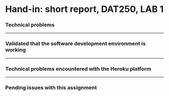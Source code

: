 <h1> Hand-in: short report, DAT250, LAB 1 </h1>




<h3> Technical problems </h3>

---

<h3> Validated that the software development environment is working </h3>

---

<h3> Technical problems encountered with the Heroku platform </h3>

---

<h3>  Pending issues with this assignment  </h3>
